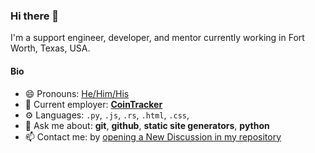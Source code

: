 ### Hi there 👋

I'm a support engineer, developer, and mentor currently working in Fort Worth, Texas, USA.

#### Bio

- 😄 Pronouns: [He/Him/His](https://pronoun.is/he)
- 🏢 Current employer: [**CoinTracker**](https://cointracker.io)
- ⚙️ Languages: `.py`, `.js`, `.rs`, `.html`, `.css`,
- 💬 Ask me about: **git**, **github**, **static site generators**, **python**
- 📫 Contact me: by [opening a New Discussion in my repository](https://github.com/birdcar/birdcar/discussions/new)